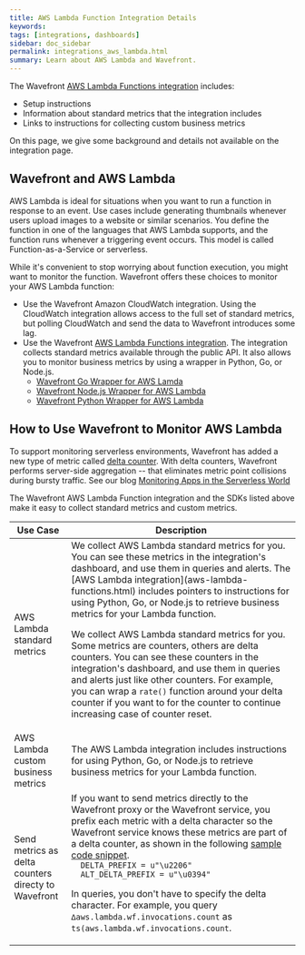 ```yaml
---
title: AWS Lambda Function Integration Details
keywords:
tags: [integrations, dashboards]
sidebar: doc_sidebar
permalink: integrations_aws_lambda.html
summary: Learn about AWS Lambda and Wavefront.
---
```

The Wavefront [AWS Lambda Functions integration](aws-lambda-functions.html) includes:
* Setup instructions
* Information about standard metrics that the integration includes
* Links to instructions for collecting custom business metrics

On this page, we give some background and details not available on the integration page.

## Wavefront and AWS Lambda

AWS Lambda is ideal for situations when you want to run a function in response to an event. Use cases include generating thumbnails whenever users upload images to a website or similar scenarios. You define the function in one of the languages that AWS Lambda supports, and the function runs whenever a triggering event occurs. This model is called Function-as-a-Service or serverless.

While it's convenient to stop worrying about function execution, you might want to monitor the function. Wavefront offers these choices to monitor your AWS Lambda function:
* Use the Wavefront Amazon CloudWatch integration. Using the CloudWatch integration allows access to the full set of standard metrics, but polling CloudWatch and send the data to Wavefront introduces some lag.
* Use the Wavefront [AWS Lambda Functions integration](aws-lambda-functions.html). The integration collects standard metrics available through the public API. It also allows you to monitor business metrics by using a wrapper in Python, Go, or Node.js.
  - [Wavefront Go Wrapper for AWS Lamda](https://github.com/wavefrontHQ/wavefront-lambda-go)
  - [Wavefront Node.js Wrapper for AWS Lambda](https://github.com/wavefrontHQ/wavefront-lambda-nodejs)
  - [Wavefront Python Wrapper for AWS Lambda](https://github.com/wavefrontHQ/wavefront-lambda-python)

## How to Use Wavefront to Monitor AWS Lambda

To support monitoring serverless environments, Wavefront has added a new type of metric called [delta counter](delta_counters.html). With delta counters, Wavefront performs server-side aggregation -- that eliminates metric point collisions during bursty traffic. See our blog [Monitoring Apps in the Serverless World](https://www.wavefront.com/monitoring-applications-in-the-serverless-world-part-1-of-2/)

The Wavefront AWS Lambda Function integration and the SDKs listed above make it easy to collect standard metrics and custom metrics.

<table style="width: 100%;">
<tbody>
<thead>
<tr><th width="20%">Use Case</th><th width="80%">Description</th></tr>
</thead>
<tr>
<td>AWS Lambda standard metrics</td>
<td markdown="span">We collect AWS Lambda standard metrics for you. You can see these metrics in the integration's dashboard, and use them in queries and alerts. The [AWS Lambda integration](aws-lambda-functions.html) includes pointers to instructions for using Python, Go, or Node.js to retrieve business metrics for your Lambda function.

We collect AWS Lambda standard metrics for you. Some metrics are counters, others are delta counters. You can see these counters in the integration's dashboard, and use them in queries and alerts just like other counters. For example, you can wrap a <code>rate()</code> function around your delta counter if you want to for the counter to continue increasing case of counter reset.</td></tr>
<tr>
<td>AWS Lambda custom business metrics</td>
<td>The AWS Lambda integration includes instructions for using Python, Go, or Node.js to retrieve business metrics for your Lambda function. </td></tr>
<tr>
<td>Send metrics as delta counters directy to Wavefront</td>
<td>If you want to send metrics directly to the Wavefront proxy or the Wavefront service, you prefix each metric with a delta character so the Wavefront service knows these metrics are part of a delta counter, as shown in the following <a href="https://github.com/wavefrontHQ/python-client/blob/master/wavefront_pyformance/wavefront_pyformance/delta.py"> sample code snippet</a>.

<code>
  DELTA_PREFIX = u"\u2206"
  ALT_DELTA_PREFIX = u"\u0394"</code><br/>

In queries, you don't have to specify the delta character. For example, you query <code>∆aws.lambda.wf.invocations.count</code> as <code>ts(aws.lambda.wf.invocations.count</code>.
  </td></tr>
</tbody>
</table>

<!--
### Sending Business Metrics to the AWS Lambda Integration

If you want to go beyond standard metrics and monitor business metrics, that is, metrics associated with your AWS Lambda function, you can publish those directly from your Lambda function into Wavefront with very little additional code. You specify the metric(s) you want to send to Wavefront in a wrapper for your Lambda function. Instructions and links are in the AWS Lambda integration, or you can look at the [example on Github](https://github.com/wavefrontHQ/python-client/blob/master/wavefront_lambda/example.py).

Wavefront supports wrappers for Python, Go, and Node.js.

### Sending AWS Lambda Metrics to the Wavefront Proxy or Service

If you don't want to use the AWS Lambda integration, you can send metrics directly to the Wavefront proxy or directly to the Wavefront service (direct ingestions).

If you want to send delta metrics, you prefix each metric with a delta character, as shown in the following [sample code](https://github.com/wavefrontHQ/python-client/blob/master/wavefront_pyformance/wavefront_pyformance/delta.py) snippet.

```
DELTA_PREFIX = u"\u2206"
ALT_DELTA_PREFIX = u"\u0394"

...
name = name if _has_delta_prefix(name) else DeltaCounter.DELTA_PREFIX + name
```
See the [sample code](https://github.com/wavefrontHQ/python-client/blob/master/wavefront_pyformance/wavefront_pyformance/delta.py) for details.
-->
